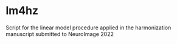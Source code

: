 # lm4hz
Script for the linear model procedure applied in the harmonization manuscript submitted to NeuroImage 2022
